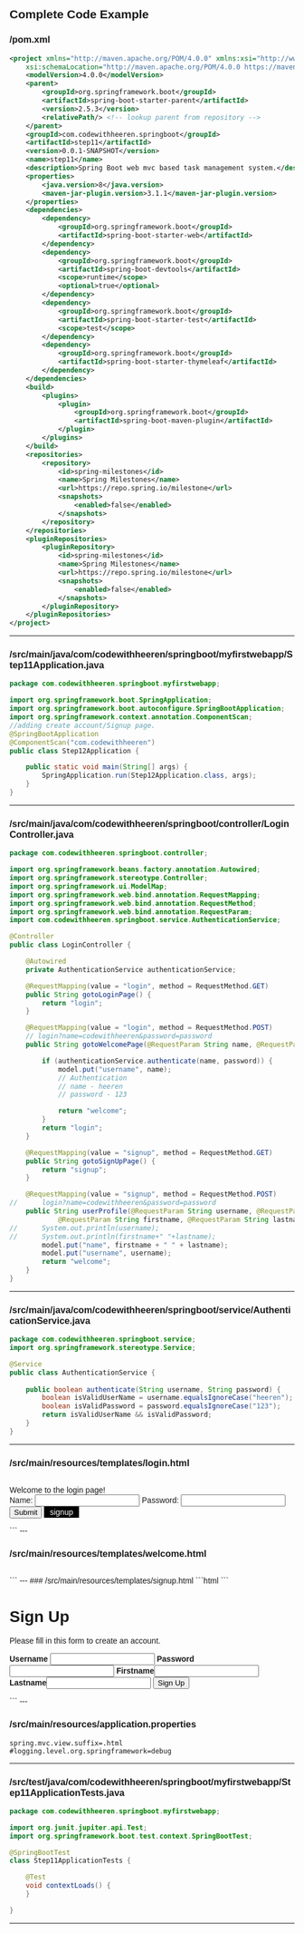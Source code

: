 ## Complete Code Example

### /pom.xml

```xml
<project xmlns="http://maven.apache.org/POM/4.0.0" xmlns:xsi="http://www.w3.org/2001/XMLSchema-instance"
	xsi:schemaLocation="http://maven.apache.org/POM/4.0.0 https://maven.apache.org/xsd/maven-4.0.0.xsd">
	<modelVersion>4.0.0</modelVersion>
	<parent>
		<groupId>org.springframework.boot</groupId>
		<artifactId>spring-boot-starter-parent</artifactId>
		<version>2.5.3</version>
		<relativePath/> <!-- lookup parent from repository -->
	</parent>
	<groupId>com.codewithheeren.springboot</groupId>
	<artifactId>step11</artifactId>
	<version>0.0.1-SNAPSHOT</version>
	<name>step11</name>
	<description>Spring Boot web mvc based task management system.</description>
	<properties>
		<java.version>8</java.version>
		<maven-jar-plugin.version>3.1.1</maven-jar-plugin.version>
	</properties>
	<dependencies>
		<dependency>
			<groupId>org.springframework.boot</groupId>
			<artifactId>spring-boot-starter-web</artifactId>
		</dependency>
		<dependency>
			<groupId>org.springframework.boot</groupId>
			<artifactId>spring-boot-devtools</artifactId>
			<scope>runtime</scope>
			<optional>true</optional>
		</dependency>
		<dependency>
			<groupId>org.springframework.boot</groupId>
			<artifactId>spring-boot-starter-test</artifactId>
			<scope>test</scope>
		</dependency>
		<dependency>
			<groupId>org.springframework.boot</groupId>
			<artifactId>spring-boot-starter-thymeleaf</artifactId>
		</dependency>
	</dependencies>
	<build>
		<plugins>
			<plugin>
				<groupId>org.springframework.boot</groupId>
				<artifactId>spring-boot-maven-plugin</artifactId>
			</plugin>
		</plugins>
	</build>
	<repositories>
		<repository>
			<id>spring-milestones</id>
			<name>Spring Milestones</name>
			<url>https://repo.spring.io/milestone</url>
			<snapshots>
				<enabled>false</enabled>
			</snapshots>
		</repository>
	</repositories>
	<pluginRepositories>
		<pluginRepository>
			<id>spring-milestones</id>
			<name>Spring Milestones</name>
			<url>https://repo.spring.io/milestone</url>
			<snapshots>
				<enabled>false</enabled>
			</snapshots>
		</pluginRepository>
	</pluginRepositories>
</project>
```
---

### /src/main/java/com/codewithheeren/springboot/myfirstwebapp/Step11Application.java

```java
package com.codewithheeren.springboot.myfirstwebapp;

import org.springframework.boot.SpringApplication;
import org.springframework.boot.autoconfigure.SpringBootApplication;
import org.springframework.context.annotation.ComponentScan;
//adding create account/Signup page.
@SpringBootApplication
@ComponentScan("com.codewithheeren")
public class Step12Application {

	public static void main(String[] args) {
		SpringApplication.run(Step12Application.class, args);
	}
}

```
---

### /src/main/java/com/codewithheeren/springboot/controller/LoginController.java

```java
package com.codewithheeren.springboot.controller;

import org.springframework.beans.factory.annotation.Autowired;
import org.springframework.stereotype.Controller;
import org.springframework.ui.ModelMap;
import org.springframework.web.bind.annotation.RequestMapping;
import org.springframework.web.bind.annotation.RequestMethod;
import org.springframework.web.bind.annotation.RequestParam;
import com.codewithheeren.springboot.service.AuthenticationService;

@Controller
public class LoginController {

	@Autowired
	private AuthenticationService authenticationService;

	@RequestMapping(value = "login", method = RequestMethod.GET)
	public String gotoLoginPage() {
		return "login";
	}

	@RequestMapping(value = "login", method = RequestMethod.POST)
	// login?name=codewithheeren&password=password
	public String gotoWelcomePage(@RequestParam String name, @RequestParam String password, ModelMap model) {

		if (authenticationService.authenticate(name, password)) {
			model.put("username", name);
			// Authentication
			// name - heeren
			// password - 123

			return "welcome";
		}
		return "login";
	}

	@RequestMapping(value = "signup", method = RequestMethod.GET)
	public String gotoSignUpPage() {
		return "signup";
	}

	@RequestMapping(value = "signup", method = RequestMethod.POST)
//      login?name=codewithheeren&password=password
	public String userProfile(@RequestParam String username, @RequestParam String password,
			@RequestParam String firstname, @RequestParam String lastname, ModelMap model) {
//		System.out.println(username);
//		System.out.println(firstname+" "+lastname);
		model.put("name", firstname + " " + lastname);
		model.put("username", username);
		return "welcome";
	}
}
```
---

### /src/main/java/com/codewithheeren/springboot/service/AuthenticationService.java

```java
package com.codewithheeren.springboot.service;
import org.springframework.stereotype.Service;

@Service
public class AuthenticationService {
	
	public boolean authenticate(String username, String password) {	
		boolean isValidUserName = username.equalsIgnoreCase("heeren");
		boolean isValidPassword = password.equalsIgnoreCase("123");		
		return isValidUserName && isValidPassword;
	}
}
```
---

### /src/main/resources/templates/login.html
```html
```
<html>
	<head>
		<title>Login Page</title>
		<style>
        #link {
             background-color: black;
 			 color: white;
  			 padding: 2px 10px;
             text-decoration: none;
        }
    	</style>
	</head>
	<body>
		Welcome to the login page!
		<form method="post">
			Name: <input type="text" name="name">
			Password: <input type="password" name="password">
			<input type="submit">
			<a id="link" href="signup">signup</a>
		</form>
	</body>
</html>
```
---

### /src/main/resources/templates/welcome.html
```html
```
<html>
	<head>
		<title>Welcome Page</title>
	</head>
	<body>
			<span th:text="'Welcome '"></span>
			<span th:text="${name} ?: 'CodeWithHeeren'"></span>  <!-- if name will be null then default value will be CodeWithHeeren -->
			<div th:text="'Your Username: '+${username}"></div>
	</body>
</html>
```
---
### /src/main/resources/templates/signup.html
```html
```
<!DOCTYPE html>
<html>
<style>
body {
	font-family: Arial, Helvetica, sans-serif;
}

input[type=text], input[type=password] {
	width: 100%;
	padding: 15px;
	margin: 5px 0 22px 0;
	display: inline-block;
	border: none;
	background: #f1f1f1;
}

input[type=text]:focus, input[type=password]:focus {
	background-color: #ddd;
	outline: none;
}

button {
	background-color: #04AA6D;
	color: white;
	padding: 14px 20px;
	margin: 8px 0;
	border: none;
	cursor: pointer;
	width: 100%;
	opacity: 0.9;
}

button:hover {
	opacity: 1;
}

.signupbtn {
	float: left;
	width: 10%;
}

.container {
	padding: 16px;
}
</style>
<body>
	<form method="post" action="/signup">
		<div class="container">
			<h1>Sign Up</h1>
			<p>Please fill in this form to create an account.</p>
			<label><b>Username</b></label> <input type="text" name="username"
				required> <label><b>Password</b></label> <input
				type="password" name="password" required> <label><b>Firstname</b></label><input
				type="text" name="firstname" required> <label><b>Lastname</b></label><input
				type="text" name="lastname" required>
			<button type="submit" class="signupbtn">Sign Up</button>
		</div>
	</form>
</body>
</html>
```
---

### /src/main/resources/application.properties

```properties
spring.mvc.view.suffix=.html
#logging.level.org.springframework=debug

```
---

### /src/test/java/com/codewithheeren/springboot/myfirstwebapp/Step11ApplicationTests.java

```java
package com.codewithheeren.springboot.myfirstwebapp;

import org.junit.jupiter.api.Test;
import org.springframework.boot.test.context.SpringBootTest;

@SpringBootTest
class Step11ApplicationTests {

	@Test
	void contextLoads() {
	}

}
```
---
